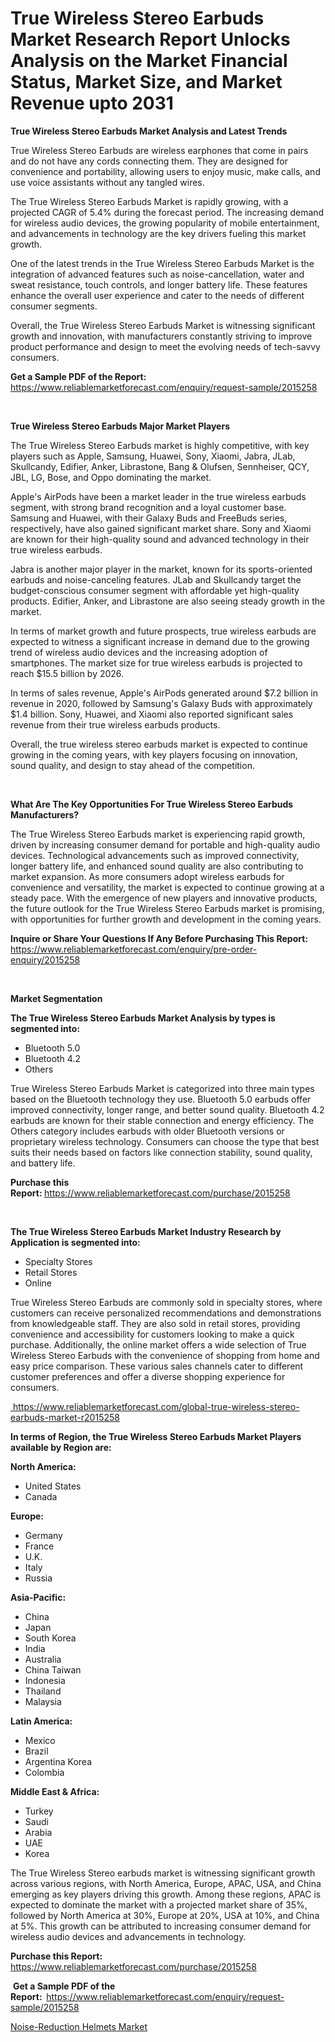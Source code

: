 <p><h1>True Wireless Stereo Earbuds Market Research Report Unlocks Analysis on the Market Financial Status, Market Size, and Market Revenue upto 2031</h1></p><p><strong>True Wireless Stereo Earbuds Market Analysis and Latest Trends</strong></p>
<p><p>True Wireless Stereo Earbuds are wireless earphones that come in pairs and do not have any cords connecting them. They are designed for convenience and portability, allowing users to enjoy music, make calls, and use voice assistants without any tangled wires.</p><p>The True Wireless Stereo Earbuds Market is rapidly growing, with a projected CAGR of 5.4% during the forecast period. The increasing demand for wireless audio devices, the growing popularity of mobile entertainment, and advancements in technology are the key drivers fueling this market growth.</p><p>One of the latest trends in the True Wireless Stereo Earbuds Market is the integration of advanced features such as noise-cancellation, water and sweat resistance, touch controls, and longer battery life. These features enhance the overall user experience and cater to the needs of different consumer segments.</p><p>Overall, the True Wireless Stereo Earbuds Market is witnessing significant growth and innovation, with manufacturers constantly striving to improve product performance and design to meet the evolving needs of tech-savvy consumers.</p></p>
<p><strong>Get a Sample PDF of the Report:&nbsp;</strong> <a href="https://www.reliablemarketforecast.com/enquiry/request-sample/2015258">https://www.reliablemarketforecast.com/enquiry/request-sample/2015258</a></p>
<p>&nbsp;</p>
<p><strong>True Wireless Stereo Earbuds Major Market Players</strong></p>
<p><p>The True Wireless Stereo Earbuds market is highly competitive, with key players such as Apple, Samsung, Huawei, Sony, Xiaomi, Jabra, JLab, Skullcandy, Edifier, Anker, Librastone, Bang & Olufsen, Sennheiser, QCY, JBL, LG, Bose, and Oppo dominating the market.</p><p>Apple's AirPods have been a market leader in the true wireless earbuds segment, with strong brand recognition and a loyal customer base. Samsung and Huawei, with their Galaxy Buds and FreeBuds series, respectively, have also gained significant market share. Sony and Xiaomi are known for their high-quality sound and advanced technology in their true wireless earbuds.</p><p>Jabra is another major player in the market, known for its sports-oriented earbuds and noise-canceling features. JLab and Skullcandy target the budget-conscious consumer segment with affordable yet high-quality products. Edifier, Anker, and Librastone are also seeing steady growth in the market.</p><p>In terms of market growth and future prospects, true wireless earbuds are expected to witness a significant increase in demand due to the growing trend of wireless audio devices and the increasing adoption of smartphones. The market size for true wireless earbuds is projected to reach $15.5 billion by 2026.</p><p>In terms of sales revenue, Apple's AirPods generated around $7.2 billion in revenue in 2020, followed by Samsung's Galaxy Buds with approximately $1.4 billion. Sony, Huawei, and Xiaomi also reported significant sales revenue from their true wireless earbuds products.</p><p>Overall, the true wireless stereo earbuds market is expected to continue growing in the coming years, with key players focusing on innovation, sound quality, and design to stay ahead of the competition.</p></p>
<p>&nbsp;</p>
<p><strong>What Are The Key Opportunities For True Wireless Stereo Earbuds Manufacturers?</strong></p>
<p><p>The True Wireless Stereo Earbuds market is experiencing rapid growth, driven by increasing consumer demand for portable and high-quality audio devices. Technological advancements such as improved connectivity, longer battery life, and enhanced sound quality are also contributing to market expansion. As more consumers adopt wireless earbuds for convenience and versatility, the market is expected to continue growing at a steady pace. With the emergence of new players and innovative products, the future outlook for the True Wireless Stereo Earbuds market is promising, with opportunities for further growth and development in the coming years.</p></p>
<p><strong>Inquire or Share Your Questions If Any Before Purchasing This Report:</strong> <a href="https://www.reliablemarketforecast.com/enquiry/pre-order-enquiry/2015258">https://www.reliablemarketforecast.com/enquiry/pre-order-enquiry/2015258</a></p>
<p>&nbsp;</p>
<p><strong>Market Segmentation</strong></p>
<p><strong>The True Wireless Stereo Earbuds Market Analysis by types is segmented into:</strong></p>
<p><ul><li>Bluetooth 5.0</li><li>Bluetooth 4.2</li><li>Others</li></ul></p>
<p><p>True Wireless Stereo Earbuds Market is categorized into three main types based on the Bluetooth technology they use. Bluetooth 5.0 earbuds offer improved connectivity, longer range, and better sound quality. Bluetooth 4.2 earbuds are known for their stable connection and energy efficiency. The Others category includes earbuds with older Bluetooth versions or proprietary wireless technology. Consumers can choose the type that best suits their needs based on factors like connection stability, sound quality, and battery life.</p></p>
<p><strong>Purchase this Report:&nbsp;</strong><a href="https://www.reliablemarketforecast.com/purchase/2015258">https://www.reliablemarketforecast.com/purchase/2015258</a></p>
<p>&nbsp;</p>
<p><strong>The True Wireless Stereo Earbuds Market Industry Research by Application is segmented into:</strong></p>
<p><ul><li>Specialty Stores</li><li>Retail Stores</li><li>Online</li></ul></p>
<p><p>True Wireless Stereo Earbuds are commonly sold in specialty stores, where customers can receive personalized recommendations and demonstrations from knowledgeable staff. They are also sold in retail stores, providing convenience and accessibility for customers looking to make a quick purchase. Additionally, the online market offers a wide selection of True Wireless Stereo Earbuds with the convenience of shopping from home and easy price comparison. These various sales channels cater to different customer preferences and offer a diverse shopping experience for consumers.</p></p>
<p><a href="https://www.reliablemarketforecast.com/global-true-wireless-stereo-earbuds-market-r2015258">&nbsp;https://www.reliablemarketforecast.com/global-true-wireless-stereo-earbuds-market-r2015258</a></p>
<p><strong>In terms of Region, the True Wireless Stereo Earbuds Market Players available by Region are:</strong></p>
<p>
    <p> <strong> North America: </strong>
        <ul>
            <li>United States</li>
            <li>Canada</li>
        </ul>
        </p> 
    <p> <strong> Europe: </strong>
        <ul>
            <li>Germany</li>
            <li>France</li>
            <li>U.K.</li>
            <li>Italy</li>
            <li>Russia</li>
        </ul>
        </p> 
    <p> <strong> Asia-Pacific: </strong>
        <ul>
            <li>China</li>
            <li>Japan</li>
            <li>South Korea</li>
            <li>India</li>
            <li>Australia</li>
            <li>China Taiwan</li>
            <li>Indonesia</li>
            <li>Thailand</li>
            <li>Malaysia</li>
        </ul>
        </p> 
    <p> <strong> Latin America: </strong>
        <ul>
            <li>Mexico</li>
            <li>Brazil</li>
            <li>Argentina Korea</li>
            <li>Colombia</li>
        </ul>
        </p> 
    <p> <strong> Middle East & Africa: </strong>
        <ul>
            <li>Turkey</li>
            <li>Saudi</li>
            <li>Arabia</li>
            <li>UAE</li>
            <li>Korea</li>
        </ul>
    </p>
    </p>
<p><p>The True Wireless Stereo earbuds market is witnessing significant growth across various regions, with North America, Europe, APAC, USA, and China emerging as key players driving this growth. Among these regions, APAC is expected to dominate the market with a projected market share of 35%, followed by North America at 30%, Europe at 20%, USA at 10%, and China at 5%. This growth can be attributed to increasing consumer demand for wireless audio devices and advancements in technology.</p></p>
<p><strong>Purchase this Report: </strong><a href="https://www.reliablemarketforecast.com/purchase/2015258">https://www.reliablemarketforecast.com/purchase/2015258</a></p>
<p>&nbsp;<strong>Get a Sample PDF of the Report:&nbsp;&nbsp;</strong><a href="https://www.reliablemarketforecast.com/enquiry/request-sample/2015258">https://www.reliablemarketforecast.com/enquiry/request-sample/2015258</a></p>
<p><strong></strong></p>
<p><p><a href="https://issuu.com/reportprime-2/docs/noise-reduction-helmets-market-size-2030.pptx">Noise-Reduction Helmets Market</a></p></p>